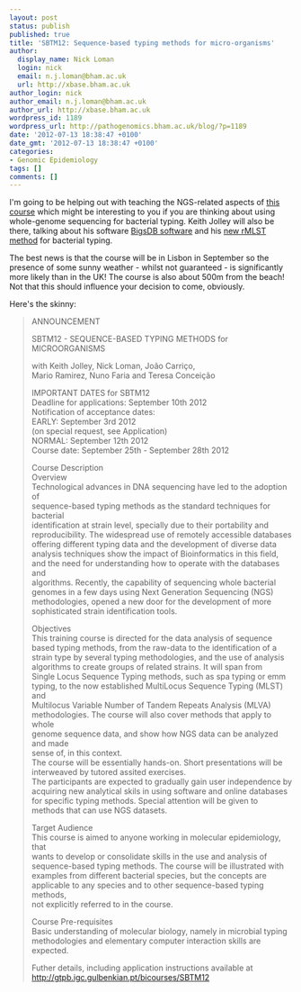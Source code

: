 ```yaml
---
layout: post
status: publish
published: true
title: 'SBTM12: Sequence-based typing methods for micro-organisms'
author:
  display_name: Nick Loman
  login: nick
  email: n.j.loman@bham.ac.uk
  url: http://xbase.bham.ac.uk
author_login: nick
author_email: n.j.loman@bham.ac.uk
author_url: http://xbase.bham.ac.uk
wordpress_id: 1189
wordpress_url: http://pathogenomics.bham.ac.uk/blog/?p=1189
date: '2012-07-13 18:38:47 +0100'
date_gmt: '2012-07-13 18:38:47 +0100'
categories:
- Genomic Epidemiology
tags: []
comments: []
---
```

<p>I'm going to be helping out with teaching the NGS-related aspects of <a href="http://gtpb.igc.gulbenkian.pt/bicourses/SBTM12">this course</a> which might be interesting to you if you are thinking about using whole-genome sequencing for bacterial typing. Keith Jolley will also be there, talking about his software <a href="http://pubmlst.org/software/database/bigsdb/">BigsDB software</a> and his <a href="http://pubmlst.org/rmlst/">new rMLST method</a> for bacterial typing.</p>
<p>The best news is that the course will be in Lisbon in September so the presence of some sunny weather - whilst not guaranteed - is significantly more likely than in the UK! The course is also about 500m from the beach! Not that this should influence your decision to come, obviously.</p>
<p>Here's the skinny:</p>
<blockquote><p>
                         ANNOUNCEMENT</p>
<p>SBTM12 -  SEQUENCE-BASED TYPING METHODS for MICROORGANISMS</p>
<p>with Keith Jolley, Nick Loman, João Carriço,<br />
Mario Ramirez, Nuno Faria and Teresa Conceição</p>
<p>    IMPORTANT DATES for SBTM12<br />
    Deadline for applications: September 10th 2012<br />
    Notification of acceptance dates:<br />
         EARLY: September 3rd 2012<br />
    (on special request, see Application)<br />
         NORMAL: September 12th 2012<br />
    Course date: September 25th - September 28th 2012</p>
<p>Course Description<br />
Overview<br />
Technological advances in DNA sequencing have led to the adoption of<br />
sequence-based typing methods as the standard techniques for bacterial<br />
identification at strain level, specially due to their portability and<br />
reproducibility. The widespread use of remotely accessible databases<br />
offering different typing data and the development of diverse data<br />
analysis techniques show the impact of Bioinformatics in this field,<br />
and the need for understanding how to operate with the databases and<br />
algorithms. Recently, the capability of sequencing whole bacterial<br />
genomes in a few days using Next Generation Sequencing (NGS)<br />
methodologies, opened a new door for the development of more<br />
sophisticated strain identification tools.</p>
<p>Objectives<br />
This training course is directed for the data analysis of sequence<br />
based typing methods, from the raw-data to the identification of a<br />
strain type by several typing methodologies, and the use of analysis<br />
algorithms to create groups of related strains. It will span from<br />
Single Locus Sequence Typing methods, such as spa typing or emm<br />
typing, to the now established MultiLocus Sequence Typing (MLST) and<br />
Multilocus Variable Number of Tandem Repeats Analysis (MLVA)<br />
methodologies. The course will also cover methods that apply to whole<br />
genome sequence data, and show how NGS data can be analyzed and made<br />
sense of, in this context.<br />
The course will be essentially hands-on. Short presentations will be<br />
interweaved by tutored assited exercises.<br />
The participants are expected to gradually gain user independence by<br />
acquiring new analytical skils in using software and online databases<br />
for specific typing methods. Special attention will be given to<br />
methods that can use NGS datasets.</p>
<p>Target Audience<br />
This course is aimed to anyone working in molecular epidemiology, that<br />
wants to develop or consolidate skills in the use and analysis of<br />
sequence-based typing methods. The course will be illustrated with<br />
examples from different bacterial species, but the concepts are<br />
applicable to any species and to other sequence-based typing methods,<br />
not explicitly referred to in the course.</p>
<p>Course Pre-requisites<br />
Basic understanding of molecular biology, namely in microbial typing<br />
methodologies and elementary computer interaction skills are expected.</p>
<p>Futher details, including application instructions available at<br />
<a href="http://gtpb.igc.gulbenkian.pt/bicourses/SBTM12">http://gtpb.igc.gulbenkian.pt/bicourses/SBTM12</a>
</p></blockquote>
